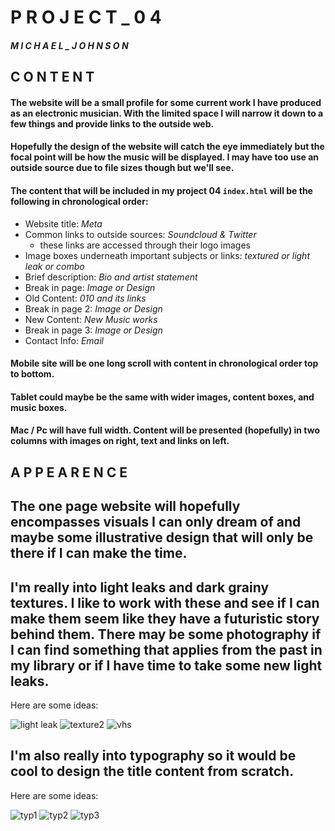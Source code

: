 # P R O J E C T _ 0 4

#### *M I C H A E L _ J O H N S O N*

## C O N T E N T

#### The website will be a small profile for some current work I have produced as an electronic musician. With the limited space I will narrow it down to a few things and provide links to the outside web.

#### Hopefully the design of the website will catch the eye immediately but the focal point will be how the music will be displayed. I may have too use an outside source due to file sizes though but we'll see.

#### The content that will be included in my project 04 `index.html` will be the following in chronological order:

- Website title: *Meta*
- Common links to outside sources: *Soundcloud & Twitter*
  - these links are accessed through their logo images
- Image boxes underneath important subjects or links: *textured or light leak or combo*
- Brief description: *Bio and artist statement*
- Break in page: *Image or Design*
- Old Content: *010 and its links*
- Break in page 2: *Image or Design*
- New Content: *New Music works*
- Break in page 3: *Image or Design*
- Contact Info: *Email*

#### Mobile site will be one long scroll with content in chronological order top to bottom.

#### Tablet could maybe be the same with wider images, content boxes, and music boxes.

#### Mac / Pc will have full width. Content will be presented (hopefully) in two columns with images on right, text and links on left.

## A P P E A R E N C E

## The one page website will hopefully encompasses visuals I can only dream of and maybe some illustrative design that will only be there if I can make the time.

## I'm really into light leaks and dark grainy textures. I like to work with these and see if I can make them seem like they have a futuristic story behind them. There may be some photography if I can find something that applies from the past in my library or if I have time to take some new light leaks.

Here are some ideas:

![light leak](./Inspiration/light-leak.jpg)
![texture2](./Inspiration/texture-2.jpg)
![vhs](./Inspiration/vhs-texture-3.jpeg)

## I'm also really into typography so it would be cool to design the title content from scratch.

Here are some ideas:

![typ1](./Inspiration/futuristic-typography.JPG)
![typ2](./Inspiration/mesh-cover.JPG)
![typ3](./Inspiration/Design-Logo.jpeg)
